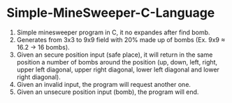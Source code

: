 # Simple-MineSweeper-C-Language
1) Simple minesweeper program in C, it no expandes after find bomb.
2) Generates from 3x3 to 9x9 field with 20% made up of bombs (Ex. 9x9 ≈ 16.2 -> 16 bombs).
3) Given an secure position input (safe place), it will return in the same position a number of bombs around the position (up, down, left, right, upper left diagonal, upper right diagonal, lower left diagonal and lower right diagonal).
5) Given an invalid input, the program will request another one.
6) Given an unsecure position input (bomb), the program will end.
